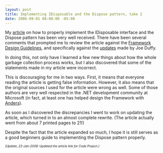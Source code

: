 ```yaml
---
layout: post
title: Implementing IDisposable and the Dispose pattern, take 2
date: 2006-09-01 08:08:00 -05:00
---
```


My [article](http://www.codeproject.com/KB/dotnet/idisposable.aspx) on how to properly implement the IDisposable interface and the Dispose pattern has been very well received. There have been several comments that prompted me to review the article against the [Framework Design Guidelines](http://amzn.to/28JOJA1), and specifically against the [updates](http://www.bluebytesoftware.com/blog/CategoryView,category,DesignGuideline.aspx) made by Joe Duffy.

In doing this, not only have I learned a few new things about how the whole garbage collection process works, but I also discovered that some of the statements made in my article were incorrect.

This is discouraging for me in two ways. First, it means that everyone reading the article is getting false information. However, it also means that the original sources I used for the article were wrong as well. Some of those authors are very well respected in the .NET development community at Microsoft (in fact, at least one has helped design the Framework with [Anders](http://en.wikipedia.org/wiki/Anders_Hejlsberg)).

As soon as I discovered the discrepancies I went to work on updating the article, which turned in to an almost complete rewrite. (The article actually went from about 7 printed pages to 21!)

Despite the fact that the article expanded so much, I hope it is still serves as a good beginners guide to implementing the Dispose pattern properly.

*<font size="1">[Update, 22-Jan-2008: Updated the article link for Code Project.]</font>*
